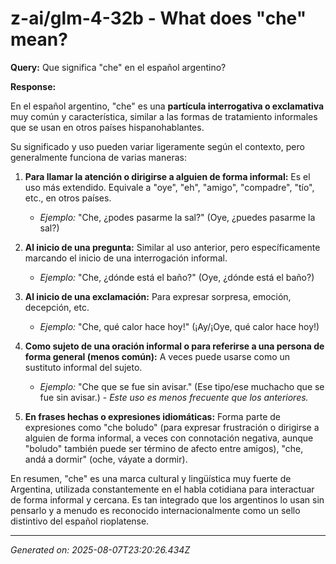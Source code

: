 # z-ai/glm-4-32b - What does "che" mean?

**Query:** Que significa "che" en el español argentino?



**Response:**

En el español argentino, "che" es una **partícula interrogativa o exclamativa** muy común y característica, similar a las formas de tratamiento informales que se usan en otros países hispanohablantes.

Su significado y uso pueden variar ligeramente según el contexto, pero generalmente funciona de varias maneras:

1.  **Para llamar la atención o dirigirse a alguien de forma informal:** Es el uso más extendido. Equivale a "oye", "eh", "amigo", "compadre", "tío", etc., en otros países.
    *   *Ejemplo:* "Che, ¿podes pasarme la sal?" (Oye, ¿puedes pasarme la sal?)

2.  **Al inicio de una pregunta:** Similar al uso anterior, pero específicamente marcando el inicio de una interrogación informal.
    *   *Ejemplo:* "Che, ¿dónde está el baño?" (Oye, ¿dónde está el baño?)

3.  **Al inicio de una exclamación:** Para expresar sorpresa, emoción, decepción, etc.
    *   *Ejemplo:* "Che, qué calor hace hoy!" (¡Ay/¡Oye, qué calor hace hoy!)

4.  **Como sujeto de una oración informal o para referirse a una persona de forma general (menos común):** A veces puede usarse como un sustituto informal del sujeto.
    *   *Ejemplo:* "Che que se fue sin avisar." (Ese tipo/ese muchacho que se fue sin avisar.) - *Este uso es menos frecuente que los anteriores.*

5.  **En frases hechas o expresiones idiomáticas:** Forma parte de expresiones como "che boludo" (para expresar frustración o dirigirse a alguien de forma informal, a veces con connotación negativa, aunque "boludo" también puede ser término de afecto entre amigos), "che, andá a dormir" (oche, váyate a dormir).

En resumen, "che" es una marca cultural y lingüística muy fuerte de Argentina, utilizada constantemente en el habla cotidiana para interactuar de forma informal y cercana. Es tan integrado que los argentinos lo usan sin pensarlo y a menudo es reconocido internacionalmente como un sello distintivo del español rioplatense.

---
*Generated on: 2025-08-07T23:20:26.434Z*

